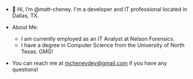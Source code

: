 - 👋 Hi, I’m @matt-cheney. I'm a developer and IT professional located in Dallas, TX.

- About Me: 
    - I am currently employed as an IT Analyst at Nelson Forensics.
    - I have a degree in Computer Science from the University of North Texas. GMG!

- You can reach me at mcheneydev@gmail.com if you have any questions!
